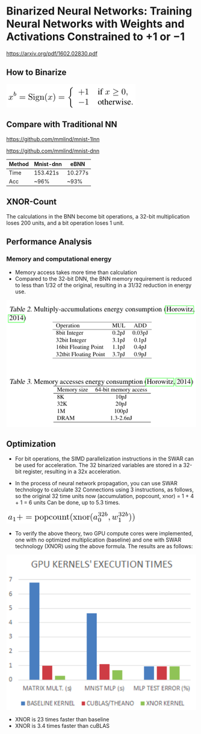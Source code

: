 # Binarized Neural Networks: Training Neural Networks with Weights and Activations Constrained to +1 or −1
https://arxiv.org/pdf/1602.02830.pdf 

## How to Binarize
![](./1.png)

## Compare with Traditional NN
https://github.com/mmlind/mnist-1lnn

https://github.com/mmlind/mnist-dnn

| Method | Mnist-dnn | eBNN    |
|--------|-----------|---------|
| Time   | 153.421s  | 10.277s |
| Acc    | ~96%      | ~93%    |


## XNOR-Count
The calculations in the BNN become bit operations, a 32-bit multiplication loses 200 units, and a bit operation loses 1 unit.

## Performance Analysis

### Memory and computational energy

- Memory access takes more time than calculation
- Compared to the 32-bit DNN, the BNN memory requirement is reduced to less than 1/32 of the original, resulting in a 31/32 reduction in energy use.

![](./13.png)
## Optimization
- For bit operations, the SIMD parallelization instructions in the SWAR can be used for acceleration. The 32 binarized variables are stored in a 32-bit register, resulting in a 32x acceleration.

- In the process of neural network propagation, you can use SWAR technology to calculate 32 Connections using 3 instructions, as follows, so the original 32 time units now (accumulation, popcount, xnor) = 1 + 4 + 1 = 6 units Can be done, up to 5.3 times.

![](./14.png)

- To verify the above theory, two GPU compute cores were implemented, one with no optimized multiplication (baseline) and one with SWAR technology (XNOR) using the above formula. The results are as follows:

![](./15.png)
- XNOR is 23 times faster than baseline
- XNOR is 3.4 times faster than cuBLAS
